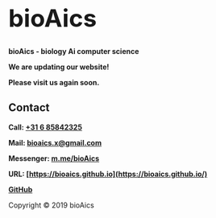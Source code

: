 <strong><font size="7">bioAics</font></strong>

<a href="https://bioaics.github.io/menu" ><img src="https://bioaics.github.io/bioAics-menu-icon.svg" alt="" /></a>

**bioAics - biology Ai computer science**

**We are updating our website!**

**Please visit us again soon.**

## Contact
**Call: <a href="tel:0031685842325">+31 6 85842325</a>**

**Mail: [bioaics.x@gmail.com](bioaics.x@gmail.com)**

**Messenger: [m.me/bioAics](https://m.me/bioAics)**

**URL: [https://bioaics.github.io](https://bioaics.github.io/)**

**[GitHub](https://github.com/bioaics)**

Copyright © 2019 bioAics
